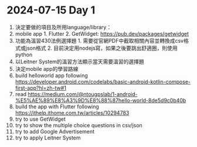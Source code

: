 # 2024-07-15 Day 1
1. 決定要做的項目及所用language/library：
  1. mobile app
    1. Flutter
    2. GetWidget: https://pub.dev/packages/getwidget
  2. 功能為溫習430法例選擇題
    1. 需要從官網PDF中截取相關內容並轉換成csv格式或json格式
    2. 目前決定用nodejs寫，如果之後要跳出舒適圈，則使用python
  3. 以Leitner System的溫習方法顯示當天需要溫習的選擇題
2. 決定mobile app的學習路線
  1. build helloworld app following https://developer.android.com/codelabs/basic-android-kotlin-compose-first-app?hl=zh-tw#1
  2. read https://medium.com/@ntougpslab/1-android-%E5%AE%89%E8%A3%9D%E8%88%87hello-world-8de5d9c0b40b
  3. build the app with Flutter following https://ithelp.ithome.com.tw/articles/10294783
  4. try to use GetWidget
  5. try to show the multiple choice questions in csv/json
  6. try to add Google Advertisement
  7. try to apply Leitner System
